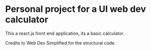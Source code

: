 # Personal project for a UI web dev calculator

This a react.js front end application, its a basic calculator.

Credits to Web Dev Simplified for the structural code.
